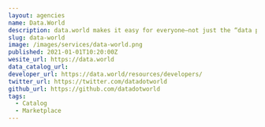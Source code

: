 ```yaml
---
layout: agencies
name: Data.World
description: data.world makes it easy for everyone—not just the “data people”—to get clear, accurate, fast answers to any business question. Our cloud-native data catalog maps your siloed, distributed data to familiar and consistent business concepts, creating a unified body of knowledge anyone can find, understand, and use.
slug: data-world
image: /images/services/data-world.png
published: 2021-01-01T10:20:00Z
wesite_url: https://data.world
data_catalog_url:
developer_url: https://data.world/resources/developers/
twitter_url: https://twitter.com/datadotworld
github_url: https://github.com/datadotworld
tags:
  - Catalog
  - Marketplace
---
```

